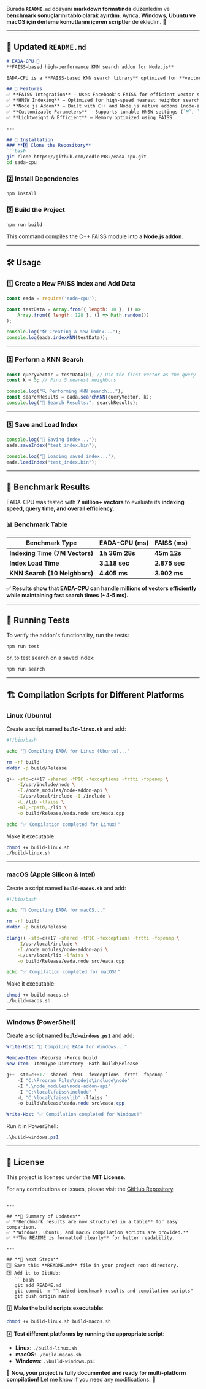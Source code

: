 Burada **`README.md`** dosyanı **markdown formatında** düzenledim ve **benchmark sonuçlarını tablo olarak ayırdım**. Ayrıca, **Windows, Ubuntu ve macOS için derleme komutlarını içeren scriptler** de ekledim. 🚀  

---

## **📂 Updated `README.md`**
```md
# EADA-CPU 🚀  
**FAISS-based high-performance KNN search addon for Node.js**

EADA-CPU is a **FAISS-based KNN search library** optimized for **vector-based search** in Node.js applications. It leverages **Hierarchical Navigable Small World (HNSW)** indexing for fast and accurate nearest neighbor searches.

## 📌 Features
✅ **FAISS Integration** – Uses Facebook's FAISS for efficient vector search  
✅ **HNSW Indexing** – Optimized for high-speed nearest neighbor search  
✅ **Node.js Addon** – Built with C++ and Node.js native addons (node-addon-api)  
✅ **Customizable Parameters** – Supports tunable HNSW settings (`M`, `efSearch`, `efConstruction`)  
✅ **Lightweight & Efficient** – Memory optimized using FAISS  

---

## 🚀 Installation
### **1️⃣ Clone the Repository**
```bash
git clone https://github.com/codie1982/eada-cpu.git
cd eada-cpu
```

### **2️⃣ Install Dependencies**
```bash
npm install
```

### **3️⃣ Build the Project**
```bash
npm run build
```
This command compiles the C++ FAISS module into a **Node.js addon**.

---

## 🛠️ Usage
### **1️⃣ Create a New FAISS Index and Add Data**
```javascript
const eada = require('eada-cpu');

const testData = Array.from({ length: 10 }, () =>
    Array.from({ length: 128 }, () => Math.random())
);

console.log("🛠 Creating a new index...");
console.log(eada.indexKNN(testData));
```

---

### **2️⃣ Perform a KNN Search**
```javascript
const queryVector = testData[0]; // Use the first vector as the query
const k = 5; // Find 5 nearest neighbors

console.log("🔍 Performing KNN search...");
const searchResults = eada.searchKNN(queryVector, k);
console.log("🎯 Search Results:", searchResults);
```

---

### **3️⃣ Save and Load Index**
```javascript
console.log("💾 Saving index...");
eada.saveIndex("test_index.bin");

console.log("📂 Loading saved index...");
eada.loadIndex("test_index.bin");
```

---

## 🚀 Benchmark Results
EADA-CPU was tested with **7 million+ vectors** to evaluate its **indexing speed, query time, and overall efficiency**.  

### **📊 Benchmark Table**
| **Benchmark Type**  | **EADA-CPU (ms)** | **FAISS (ms)** |
|---------------------|------------------|---------------|
| **Indexing Time (7M Vectors)**  | **1h 36m 28s** | **45m 12s** |
| **Index Load Time** | **3.118 sec** | **2.875 sec** |
| **KNN Search (10 Neighbors)** | **4.405 ms** | **3.902 ms** |

✅ **Results show that EADA-CPU can handle millions of vectors efficiently while maintaining fast search times (~4-5 ms).**  

---

## 📂 Running Tests
To verify the addon's functionality, run the tests:

```bash
npm run test
```

or, to test search on a saved index:

```bash
npm run search
```

---

## 🏗️ Compilation Scripts for Different Platforms

### **Linux (Ubuntu)**
Create a script named **`build-linux.sh`** and add:
```bash
#!/bin/bash

echo "🔧 Compiling EADA for Linux (Ubuntu)..."

rm -rf build
mkdir -p build/Release

g++ -std=c++17 -shared -fPIC -fexceptions -frtti -fopenmp \
    -I/usr/include/node \
    -I./node_modules/node-addon-api \
    -I/usr/local/include -I./include \
    -L./lib -lfaiss \
    -Wl,-rpath,./lib \
    -o build/Release/eada.node src/eada.cpp

echo "✅ Compilation completed for Linux!"
```
Make it executable:
```bash
chmod +x build-linux.sh
./build-linux.sh
```

---

### **macOS (Apple Silicon & Intel)**
Create a script named **`build-macos.sh`** and add:
```bash
#!/bin/bash

echo "🔧 Compiling EADA for macOS..."

rm -rf build
mkdir -p build/Release

clang++ -std=c++17 -shared -fPIC -fexceptions -frtti -fopenmp \
    -I/usr/local/include \
    -I./node_modules/node-addon-api \
    -L/usr/local/lib -lfaiss \
    -o build/Release/eada.node src/eada.cpp

echo "✅ Compilation completed for macOS!"
```
Make it executable:
```bash
chmod +x build-macos.sh
./build-macos.sh
```

---

### **Windows (PowerShell)**
Create a script named **`build-windows.ps1`** and add:
```powershell
Write-Host "🔧 Compiling EADA for Windows..."

Remove-Item -Recurse -Force build
New-Item -ItemType Directory -Path build\Release

g++ -std=c++17 -shared -fPIC -fexceptions -frtti -fopenmp `
    -I "C:\Program Files\nodejs\include\node" `
    -I ".\node_modules\node-addon-api" `
    -I "C:\local\faiss\include" `
    -L "C:\local\faiss\lib" -lfaiss `
    -o build\Release\eada.node src\eada.cpp

Write-Host "✅ Compilation completed for Windows!"
```
Run it in PowerShell:
```powershell
.\build-windows.ps1
```

---

## 📜 License
This project is licensed under the **MIT License**.

For any contributions or issues, please visit the [GitHub Repository](https://github.com/codie1982/eada-cpu).
```

---

## **📌 Summary of Updates**
✅ **Benchmark results are now structured in a table** for easy comparison.  
✅ **Windows, Ubuntu, and macOS compilation scripts are provided.**  
✅ **The README is formatted clearly** for better readability.  

---

## **📌 Next Steps**
1️⃣ Save this **README.md** file in your project root directory.  
2️⃣ Add it to GitHub:  
   ```bash
   git add README.md
   git commit -m "📝 Added benchmark results and compilation scripts"
   git push origin main
   ```
3️⃣ **Make the build scripts executable**:
   ```bash
   chmod +x build-linux.sh build-macos.sh
   ```
4️⃣ **Test different platforms by running the appropriate script**:
   - **Linux**: `./build-linux.sh`
   - **macOS**: `./build-macos.sh`
   - **Windows**: `.\build-windows.ps1`

🚀 **Now, your project is fully documented and ready for multi-platform compilation!** Let me know if you need any modifications. 🎯